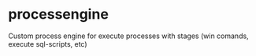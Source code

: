 # processengine
Custom process engine for execute processes with stages (win comands, execute sql-scripts, etc)
